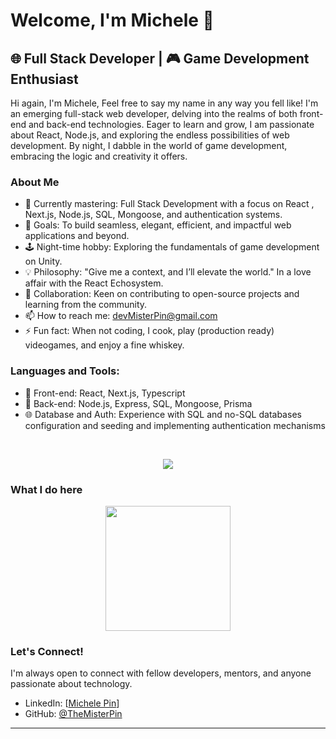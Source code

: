 # Welcome, I'm Michele  👋

## 🌐  Full Stack Developer | 🎮 Game Development Enthusiast

Hi again, I'm Michele,
Feel free to say my name in any way you fell like!
I'm an emerging full-stack web developer, delving into the realms of both front-end and back-end technologies. 
Eager to learn and grow, I am passionate about React, Node.js, and exploring the endless possibilities of web development.
By night, I dabble in the world of game development, embracing the logic and creativity it offers.

### About Me

- 🌱 Currently mastering: Full Stack Development with a focus on React , Next.js, Node.js, SQL, Mongoose, and authentication systems.
- 🚀 Goals: To build seamless, elegant, efficient, and impactful web applications and beyond.
- 🕹️ Night-time hobby: Exploring the fundamentals of game development on Unity.
- 💡 Philosophy: "Give me a context, and I’ll elevate the world." In a love affair with the React Echosystem.
- 🤝 Collaboration: Keen on contributing to open-source projects and learning from the community.
- 📫 How to reach me: devMisterPin@gmail.com
- ⚡ Fun fact: When not coding, I cook, play (production ready) videogames, and enjoy a fine whiskey.

### Languages and Tools:

- 📌 Front-end: React, Next.js, Typescript
- 🔧 Back-end: Node.js, Express, SQL, Mongoose, Prisma
- 🌐 Database and Auth: Experience with SQL and no-SQL databases configuration and seeding and implementing authentication mechanisms
<br>
<p align="center">
  <a href="https://skillicons.dev">
   <img src="https://skillicons.dev/icons?i=git,github,replit,html,css,js,typescript,react,styledcomponents,vite,tailwind,bootstrap,unity,express,mongodb,postgres,mysql,sequelize,mui,nextjs,prisma,vercel,jenkins,vitest&perline=8" />
  </a>
</p>

### What I do here 

 <p align="center">                                                 <a href="https://github.com/anuraghazra/convoychat">
  <img height=200 align="center" src="https://github-readme-stats.vercel.app/api/top-langs?username=TheMisterPin&theme=github_dark_dimmed&layout=compact&langs_count=8&card_width=320" />
</a>
</p>

### Let's Connect!

I'm always open to connect with fellow developers, mentors, and anyone passionate about technology.

- LinkedIn: [[Michele Pin](https://www.linkedin.com/in/michele-pin-6664751a5/)]
- GitHub: [@TheMisterPin](https://github.com/TheMisterPin/)

---


